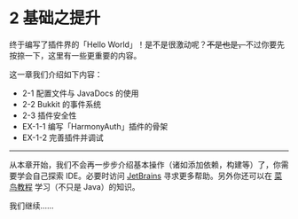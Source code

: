 # 2 基础之提升

终于编写了插件界的「Hello World」！是不是很激动呢？~~不是也是，~~不过你要先按捺一下，这里有一些更重要的内容。

这一章我们介绍如下内容：

- 2-1 配置文件与 JavaDocs 的使用
- 2-2 Bukkit 的事件系统
- 2-3 插件安全性
- EX-1-1 编写「HarmonyAuth」插件的骨架
- EX-1-2 完善插件并调试

---

从本章开始，我们不会再一步步介绍基本操作（诸如添加依赖，构建等）了，你需要学会自己探索 IDE。必要时访问 [JetBrains](https://www.jetbrains.com) 寻求更多帮助。另外你还可以在 [菜鸟教程](https://www.runoob.com/) 学习（不只是 Java）的知识。

我们继续……